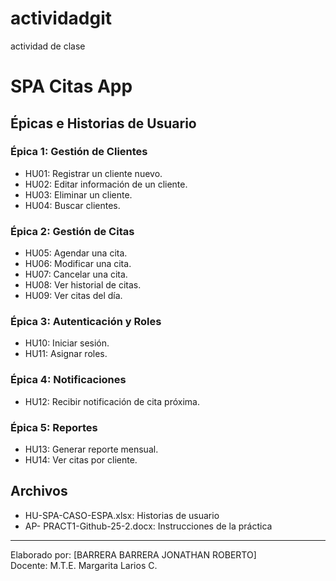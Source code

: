 # actividadgit
actividad de clase
# SPA Citas App
 
## Épicas e Historias de Usuario
 
### Épica 1: Gestión de Clientes
- HU01: Registrar un cliente nuevo.
- HU02: Editar información de un cliente.
- HU03: Eliminar un cliente.
- HU04: Buscar clientes.
 
### Épica 2: Gestión de Citas
- HU05: Agendar una cita.
- HU06: Modificar una cita.
- HU07: Cancelar una cita.
- HU08: Ver historial de citas.
- HU09: Ver citas del día.
 
### Épica 3: Autenticación y Roles
- HU10: Iniciar sesión.
- HU11: Asignar roles.
 
### Épica 4: Notificaciones
- HU12: Recibir notificación de cita próxima.
 
### Épica 5: Reportes
- HU13: Generar reporte mensual.
- HU14: Ver citas por cliente.
 
## Archivos
- HU-SPA-CASO-ESPA.xlsx: Historias de usuario
- AP- PRACT1-Github-25-2.docx: Instrucciones de la práctica
 
---
Elaborado por: [BARRERA BARRERA JONATHAN ROBERTO]  
Docente: M.T.E. Margarita Larios C.
